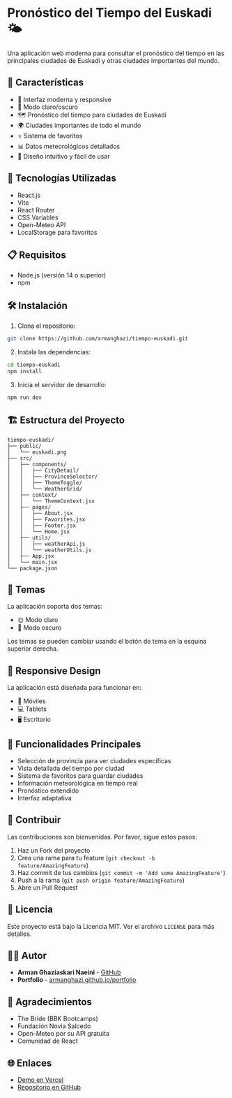 # Pronóstico del Tiempo del Euskadi 🌤️

Una aplicación web moderna para consultar el pronóstico del tiempo en las principales ciudades de Euskadi y otras ciudades importantes del mundo.

## 🌟 Características

- 📱 Interfaz moderna y responsive
- 🌙 Modo claro/oscuro
- 🗺️ Pronóstico del tiempo para ciudades de Euskadi
- 🌍 Ciudades importantes de todo el mundo
- ⭐ Sistema de favoritos
- 📊 Datos meteorológicos detallados
- 🎨 Diseño intuitivo y fácil de usar

## 🚀 Tecnologías Utilizadas

- React.js
- Vite
- React Router
- CSS Variables
- Open-Meteo API
- LocalStorage para favoritos

## 📋 Requisitos

- Node.js (versión 14 o superior)
- npm

## 🛠️ Instalación

1. Clona el repositorio:
```bash
git clone https://github.com/armanghazi/tiempo-euskadi.git
```

2. Instala las dependencias:
```bash
cd tiempo-euskadi
npm install
```

3. Inicia el servidor de desarrollo:
```bash
npm run dev
```

## 🏗️ Estructura del Proyecto

```
tiempo-euskadi/
├── public/
│   └── euskadi.png
├── src/
│   ├── components/
│   │   ├── CityDetail/
│   │   ├── ProvinceSelector/
│   │   ├── ThemeToggle/
│   │   └── WeatherGrid/
│   ├── context/
│   │   └── ThemeContext.jsx
│   ├── pages/
│   │   ├── About.jsx
│   │   ├── Favorites.jsx
│   │   ├── Footer.jsx
│   │   └── Home.jsx
│   ├── utils/
│   │   ├── weatherApi.js
│   │   └── weatherUtils.js
│   ├── App.jsx
│   └── main.jsx
└── package.json
```

## 🎨 Temas

La aplicación soporta dos temas:
- 🌞 Modo claro
- 🌙 Modo oscuro

Los temas se pueden cambiar usando el botón de tema en la esquina superior derecha.

## 📱 Responsive Design

La aplicación está diseñada para funcionar en:
- 📱 Móviles
- 💻 Tablets
- 🖥️ Escritorio

## 🔄 Funcionalidades Principales

- Selección de provincia para ver ciudades específicas
- Vista detallada del tiempo por ciudad
- Sistema de favoritos para guardar ciudades
- Información meteorológica en tiempo real
- Pronóstico extendido
- Interfaz adaptativa

## 🤝 Contribuir

Las contribuciones son bienvenidas. Por favor, sigue estos pasos:

1. Haz un Fork del proyecto
2. Crea una rama para tu feature (`git checkout -b feature/AmazingFeature`)
3. Haz commit de tus cambios (`git commit -m 'Add some AmazingFeature'`)
4. Push a la rama (`git push origin feature/AmazingFeature`)
5. Abre un Pull Request

## 📄 Licencia

Este proyecto está bajo la Licencia MIT. Ver el archivo `LICENSE` para más detalles.

## 👨‍💻 Autor

- **Arman Ghaziaskari Naeini** - [GitHub](https://github.com/armanghazi)
- **Portfolio** - [armanghazi.github.io/portfolio](https://armanghazi.github.io/portfolio)

## 🙏 Agradecimientos

- The Bride (BBK Bootcamps)
- Fundación Novia Salcedo
- Open-Meteo por su API gratuita
- Comunidad de React

## 🌐 Enlaces

- [Demo en Vercel](https://tiempo-euskadi.vercel.app/)
- [Repositorio en GitHub](https://github.com/armanghazi/tiempo-euskadi)
